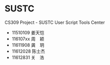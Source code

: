 # SUSTC
CS309 Project - SUSTC User Script Tools Center



* 11510109    姜天恺
* 116107xx    周　颖
* 11611908    龚　玥
* 11612028    陈士杰
* 11612831    关　浩